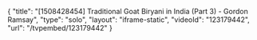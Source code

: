 {
    "title": "[1508428454] Traditional Goat Biryani in India (Part 3) - Gordon Ramsay",
    "type": "solo",
    "layout": "iframe-static",
    "videoId": "123179442",
    "url": "\/tvpembed\/123179442"
}
